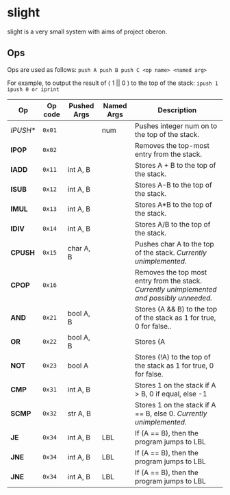slight
======

slight is a very small system with aims of project oberon.


Ops 
-----

Ops are used as follows:
`push A
push B
push C
<op name> <named arg>`

For example, to output the result of ( 1 || 0 ) to the top of the stack:
`
ipush 1
ipush 0
or
iprint
`



|     Op     | Op code | Pushed Args  | Named Args | Description |                                                                                                                                                              
| -----------|---------|--------------|------------|--------------------------------------------|
|  *IPUSH**  |  `0x01` |              | num        | Pushes integer num on to the top of the stack.
|  **IPOP**  |  `0x02` |              |            |  Removes the top-most entry from the stack. 
|  **IADD**  |  `0x11` | int A, B     |            |  Stores A + B to the top of the stack.
|  **ISUB**  |  `0x12` | int A, B     |            | Stores A-B to the top of the stack.
|  **IMUL**  |  `0x13` | int A, B     |            | Stores A*B to the top of the stack.
|  **IDIV**  |  `0x14` | int A, B     |            | Stores A/B to the top of the stack.
|  **CPUSH** |  `0x15` | char A, B    |            | Pushes char A to the top of the stack. *Currently unimplemented.*
|  **CPOP**  |  `0x16` |              |            | Removes the top most entry from the stack. *Currently unimplemented and possibly unneeded.*
|  **AND**   |  `0x21` | bool A, B    |            | Stores (A && B) to the top of the stack as 1 for true, 0 for false..
|  **OR**    |  `0x22` | bool A, B    |            | Stores (A || B) to the top of the stack as 1 for true, 0 for false.
|  **NOT**   |  `0x23` | bool A       |            | Stores (!A)  to the top of the stack as 1 for true, 0 for false.
|  **CMP**   |  `0x31` | int A, B     |            | Stores 1 on the stack if A > B, 0 if equal, else -1
|  **SCMP**  |  `0x32` | str A, B     |            | Stores 1 on the stack if A == B, else 0. *Currently unimplemented.*
|  **JE**    |  `0x34` | int A, B     | LBL        | If (A == B), then the program jumps to LBL
|  **JNE**   |  `0x34` | int A, B     | LBL        | If (A == B), then the program jumps to LBL
|  **JNE**   |  `0x34` | int A, B     | LBL        | If (A == B), then the program jumps to LBL
